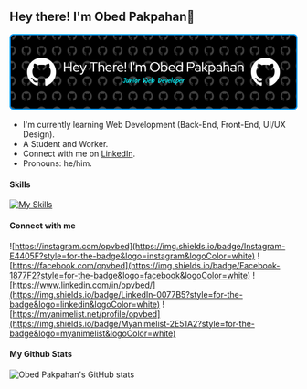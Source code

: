 ## Hey there! I'm Obed Pakpahan👋

![Obed Pakpahan](img/github-header-image%20(7).png)

- I'm currently learning Web Development (Back-End, Front-End, UI/UX Design).
- A Student and Worker.
- Connect with me on [LinkedIn](https://www.linkedin.com/in/opvbed/).
- Pronouns: he/him.

#### Skills

[![My Skills](https://skillicons.dev/icons?i=html,css,react,php,figma&theme=light)](https://skillicons.dev)


#### Connect with me
![https://instagram.com/opvbed](https://img.shields.io/badge/Instagram-E4405F?style=for-the-badge&logo=instagram&logoColor=white) ![https://facebook.com/opvbed](https://img.shields.io/badge/Facebook-1877F2?style=for-the-badge&logo=facebook&logoColor=white) ![https://www.linkedin.com/in/opvbed/](https://img.shields.io/badge/LinkedIn-0077B5?style=for-the-badge&logo=linkedin&logoColor=white) ![https://myanimelist.net/profile/opvbed](https://img.shields.io/badge/Myanimelist-2E51A2?style=for-the-badge&logo=myanimelist&logoColor=white)


#### My Github Stats
![Obed Pakpahan's GitHub stats](https://github-readme-stats.vercel.app/api?username=opvbed&show_icons=true&theme=radical)
